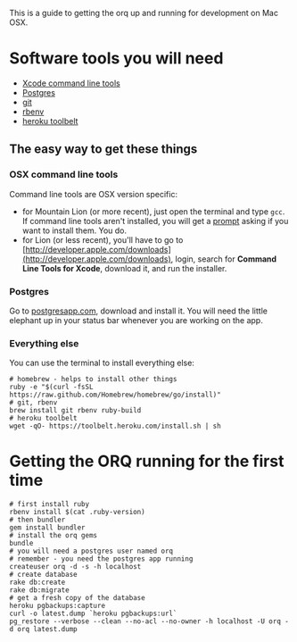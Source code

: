 This is a guide to getting the orq up and running for development on Mac OSX.

# Software tools you will need

* [Xcode command line tools](http://www.kennethreitz.org/essays/xcode-gcc-and-homebrew)
* [Postgres](http://postgresapp.com/)
* [git](http://git-scm.com/)
* [rbenv](https://github.com/sstephenson/rbenv)
* [heroku toolbelt](https://toolbelt.heroku.com/)



## The easy way to get these things
### OSX command line tools
Command line tools are OSX version specific:
* for Mountain Lion (or more recent), just open the terminal and type ``gcc``. If command line tools aren't installed, you will get a [prompt](http://railsapps.github.io/images/installing-mavericks-popup.png) asking if you want to install them. You do.
* for Lion (or less recent), you'll have to go to [http://developer.apple.com/downloads](http://developer.apple.com/downloads), login, search for **Command Line Tools for Xcode**, download it, and run the installer.

### Postgres
Go to [postgresapp.com](http://postgresapp.com/), download and install it. You will need the little elephant up in your status bar whenever you are working on the app.

### Everything else
You can use the terminal to install everything else:

	# homebrew - helps to install other things
	ruby -e "$(curl -fsSL https://raw.github.com/Homebrew/homebrew/go/install)"
	# git, rbenv
	brew install git rbenv ruby-build
	# heroku toolbelt
	wget -qO- https://toolbelt.heroku.com/install.sh | sh


# Getting the ORQ running for the first time
	# first install ruby
	rbenv install $(cat .ruby-version)
	# then bundler
	gem install bundler
	# install the orq gems
	bundle
	# you will need a postgres user named orq
	# remember - you need the postgres app running
	createuser orq -d -s -h localhost
	# create database
	rake db:create
	rake db:migrate
	# get a fresh copy of the database
	heroku pgbackups:capture
	curl -o latest.dump `heroku pgbackups:url`
	pg_restore --verbose --clean --no-acl --no-owner -h localhost -U orq -d orq latest.dump